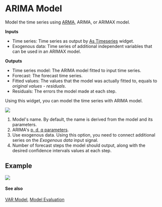 ARIMA Model
===========

Model the time series using [ARMA](https://en.wikipedia.org/wiki/Autoregressive%E2%80%93moving-average_model), ARIMA, or ARIMAX model.

**Inputs**

- Time series: Time series as output by [As Timeseries](as_timeseries.md) widget.
- Exogenous data: Time series of additional independent variables that can be used in an ARIMAX model.

**Outputs**

- Time series model: The ARIMA model fitted to input time series.
- Forecast: The forecast time series.
- Fitted values: The values that the model was actually fitted to, equals to *original values - residuals*.
- Residuals: The errors the model made at each step.

Using this widget, you can model the time series with ARIMA model.

![](images/arima-model-stamped.png)

1. Model's name. By default, the name is derived from the model and its parameters.
2. ARIMA's [p, d, q parameters](https://en.wikipedia.org/wiki/Autoregressive_integrated_moving_average).
3. Use exogenous data. Using this option, you need to connect
   additional series on the *Exogenous data* input signal.
4. Number of forecast steps the model should output, along with the desired
   confidence intervals values at each step.

Example
-------

![](images/arima-model-ex1.png)

#### See also

[VAR Model](var.md), [Model Evaluation](model_evaluation_w.md)
